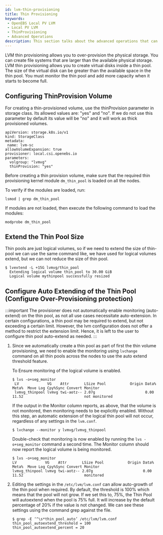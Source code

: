 ```yaml
---
id: lvm-thin-provisioning
title: Thin Provisioning
keywords:
 - OpenEBS Local PV LVM
 - Local PV LVM
 - ThinProvisioning
 - Advanced Operations
description: This section talks about the advanced operations that can be performed in the OpenEBS Local Persistent Volumes (PV) backed by the LVM Storage. 
---
```



LVM thin provisioning allows you to over-provision the physical storage. You can create file systems that are larger than the available physical storage. LVM thin provisioning allows you to create virtual disks inside a thin pool. The size of the virtual disk can be greater than the available space in the thin pool. You must monitor the thin pool and add more capacity when it starts to become full.

## Configuring ThinProvision Volume

For creating a thin-provisioned volume, use the thinProvision parameter in storage class. Its allowed values are: "yes" and "no". If we do not use this parameter by default its value will be "no" and it will work as thick provisioned volumes.

```
apiVersion: storage.k8s.io/v1
kind: StorageClass
metadata:
 name: lvm-sc
allowVolumeExpansion: true
provisioner: local.csi.openebs.io
parameters:
  volgroup: "lvmvg"
  thinProvision: "yes"
```

Before creating a thin provision volume, make sure that the required thin provisioning kernel module `dm_thin_pool` is loaded on all the nodes.

To verify if the modules are loaded, run:
```
lsmod | grep dm_thin_pool
```

If modules are not loaded, then execute the following command to load the modules:
```
modprobe dm_thin_pool
```

## Extend the Thin Pool Size

Thin pools are just logical volumes, so if we need to extend the size of thin-pool
we can use the same command like, we have used for logical volumes extend, but we 
can not reduce the size of thin pool.

```
$ lvextend -L +15G lvmvg/thin_pool
  Extending logical volume thin_pool to 30.00 GiB
  Logical volume mythinpool successfully resized
```

## Configure Auto Extending of the Thin Pool (Configure Over-Provisioning protection)

:::important
The provisioner does not automatically enable monitoring (auto-extend) on the thin pool, as not all use cases necessitate auto-extension. In certain configurations, a thin pool may be required to extend, but not exceeding a certain limit. However, the lvm configuration does not offer a method to restrict the extension limit.
Hence, it is left to the user to configure thin pool auto-extend as needed.
:::

1. Since we automatically create a thin pool as part of first the thin volume provisioning,
we need to enable the monitoring using `lvchange` command on all thin pools
across the nodes to use the auto extend threshold feature.

   To Ensure monitoring of the logical volume is enabled.

   ```
   $ lvs -o+seg_monitor
    LV             VG    Attr       LSize Pool           Origin Data%  Meta%  Move Log Cpy%Sync Convert Monitor
    lvmvg_thinpool lvmvg twi-aotz-- 2.07g                       0.00   11.52                            not monitored
   ```


   If the output in the Monitor column reports, as above, that the volume is not monitored,
   then monitoring needs to be explicitly enabled. Without this step, an automatic extension of
   the logical thin pool will not occur, regardless of any settings in the `lvm.conf`.

   ```
   $ lvchange --monitor y lvmvg/lvmvg_thinpool
   ```

     Double-check that monitoring is now enabled by running the `lvs -o+seg_monitor` command a second time.
     The Monitor column should now report the logical volume is being monitored.

   ```
   $ lvs -o+seg_monitor
   LV             VG    Attr       LSize Pool           Origin Data%  Meta%  Move Log Cpy%Sync Convert Monitor
   lvmvg_thinpool lvmvg twi-aotz-- 2.07g                       0.00   11.52                            monitored
   ```

2. Editing the settings in the `/etc/lvm/lvm.conf` can allow auto-growth of the thin 
pool when required. By default, the threshold is 100% which means that the pool
will not grow. If we set this to, 75%, the Thin Pool will autoextend when the 
pool is 75% full. It will increase by the default percentage of 20% if the value
is not changed. We can see these settings using the command grep against the file.

   ```
   $ grep -E ‘^\s*thin_pool_auto’ /etc/lvm/lvm.conf 
   thin_pool_autoextend_threshold = 100
   thin_pool_autoextend_percent = 20
   ```